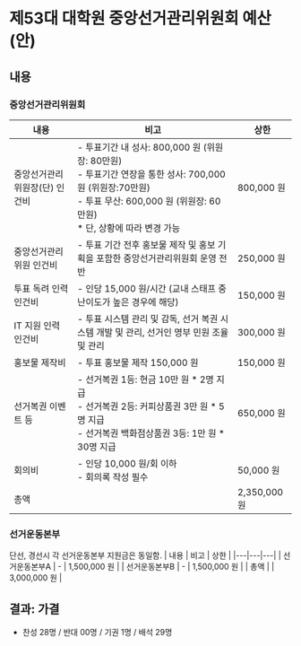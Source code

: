 제53대 대학원 중앙선거관리위원회 예산(안)
===

## 내용

### 중앙선거관리위원회 

| 내용 | 비고 | 상한 | 
|---|---|---|
| 중앙선거관리위원장(단) 인건비 | - 투표기간 내 성사: 800,000 원 (위원장: 80만원) <br>- 투표기간 연장을 통한 성사: 700,000 원 (위원장:70만원) <br>- 투표 무산: 600,000 원 (위원장: 60만원) <br> * 단, 상황에 따라 변경 가능 | 800,000 원 | 
| 중앙선거관리위원 인건비 | - 투표 기간 전후 홍보물 제작 및 홍보 기획을 포함한 중앙선거관리위원회 운영 전반 | 250,000 원 | 
| 투표 독려 인력 인건비 | - 인당 15,000 원/시간 (교내 스태프 중 난이도가 높은 경우에 해당) | 150,000 원 |
| IT 지원 인력 인건비 | - 투표 시스템 관리 및 감독, 선거 복권 시스템 개발 및 관리, 선거인 명부 민원 조율 및 관리  | 300,000 원 | 
| 홍보물 제작비 | - 투표 홍보물 제작 150,000 원 | 150,000 원 | 
| 선거복권 이벤트 등 | - 선거복권 1등: 현금 10만 원 * 2명 지급<br> - 선거복권 2등: 커피상품권 3만 원 * 5명 지급<br> - 선거복권 백화점상품권 3등: 1만 원 * 30명 지급 | 650,000 원 | 
| 회의비 | - 인당 10,000 원/회 이하<br>- 회의록 작성 필수 | 50,000 원 | 
| 총액 | | 2,350,000 원 | 

### 선거운동본부
단선, 경선시 각 선거운동본부 지원금은 동일함.
| 내용 | 비고 | 상한 | 
|---|---|---|
| 선거운동본부A | - | 1,500,000 원 | 
| 선거운동본부B | - | 1,500,000 원 | 
| 총액 | | 3,000,000 원 | 

## 결과: 가결
- 찬성 28명 / 반대 00명 / 기권 1명 / 배석 29명

